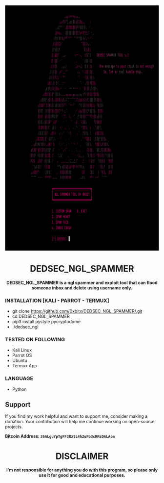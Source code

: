 
<p align="center">
<img src="https://github.com/0xbitx/DEDSEC_NGL_SPAMMER/blob/main/banner.png", width="800", height="800">
</p>
<h1 align="center"> DEDSEC_NGL_SPAMMER</h1>
<h4 align="center">DEDSEC_NGL_SPAMMER is a ngl spammer and exploit tool that can flood someone inbox and delete using username only.</h4>

### INSTALLATION [KALI - PARROT - TERMUX]
* git clone https://github.com/0xbitx/DEDSEC_NGL_SPAMMER/.git
* cd DEDSEC_NGL_SPAMMER
* pip3 install pystyle pycryptodome
* ./dedsec_ngl

### TESTED ON FOLLOWING
* Kali Linux 
* Parrot OS 
* Ubuntu
* Termux App

### LANGUAGE 
* Python


## Support

If you find my work helpful and want to support me, consider making a donation. Your contribution will help me continue working on open-source projects.

**Bitcoin Address: `36ALguYpTgFF3RztL4h2uFb3cRMzQALAcm`**

<h1 align="center"> DISCLAIMER </h1>

<h4 align="center">I'm not responsible for anything you do with this program, so please only use it for good and educational purposes. </h4>

